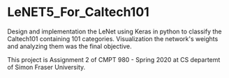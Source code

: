 # LeNET5_For_Caltech101
Design and implementation the LeNet using Keras in python to classify the Caltech101 containing  101 categories. Visualization the network's weights and analyzing them was the final objective.

This project is Assignment 2 of CMPT 980 - Spring 2020 at CS departemt of Simon Fraser University.
